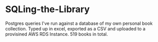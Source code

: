 # SQLing-the-Library
Postgres queries I've run against a database of my own personal book collection. Typed up in excel, exported as a CSV and uploaded to a provisined AWS RDS Instance.
519 books in total.
